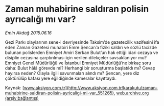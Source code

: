 # Zaman muhabirine saldıran polisin ayrıcalığı mı var?

*Emin Akdağ 2015.06.16*

<div class="pNewsDetailMainContent ctx_content" itemprop="articleBody">
 <p>
  Gezi Parkı olaylarının sene-i devriyesinde Taksim’de gazetecilik vazifesini ifa eden Zaman Gazetesi muhabiri Emre Şencan’a fiziki saldırı ve sözlü tacizde bulunan polislerden Emniyet Amiri Serkan Bulut’un hak ettiği idari cezaya ve disiplin cezasına çarptırılması için verilen dilekçeler savsaklanıyor mu? Emniyet Genel Müdürlüğü ve İstanbul Emniyet Müdürlüğü’ne birkaç soru daha: Bulut hâlâ görevde mi? Herhangi bir soruşturma başlatıldı mı? Cevap hayırsa neden? Olayla ilgili savunmaları alındı mı? Şencan, yere diz çöktürülüp kafası yere eğildiğinde kameralar kayıttaydı.
 </p>
</div>


Kaynak: [www.aksiyon.com.tr](http://www.aksiyon.com.tr/karakutu/zaman-muhabirine-saldiran-polisin-ayricaligi-mi-var_551265), [web.archive.org (arşiv bağlantısı)](http://web.archive.org/web/20151223152133/http://www.aksiyon.com.tr/karakutu/zaman-muhabirine-saldiran-polisin-ayricaligi-mi-var_551265)
